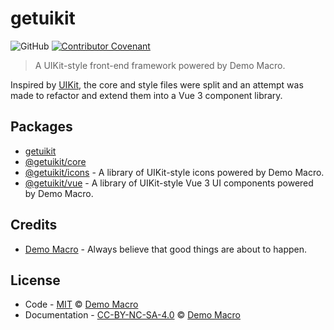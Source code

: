 # getuikit

![GitHub](https://img.shields.io/github/license/DemoMacro/getuikit)
[![Contributor Covenant](https://img.shields.io/badge/Contributor%20Covenant-2.1-4baaaa.svg)](https://www.contributor-covenant.org/version/2/1/code_of_conduct/)

> A UIKit-style front-end framework powered by Demo Macro.

Inspired by [UIKit](https://github.com/uikit/uikit), the core and style files were split and an attempt was made to refactor and extend them into a Vue 3 component library.

## Packages

- [getuikit](./packages/getuikit/README.md)
- [@getuikit/core](./packages/core/README.md)
- [@getuikit/icons](./packages/icons/README.md) - A library of UIKit-style icons powered by Demo Macro.
- [@getuikit/vue](./packages/vue-components/README.md) - A library of UIKit-style Vue 3 UI components powered by Demo Macro.

## Credits

- [Demo Macro](https://github.com/DemoMacro) - Always believe that good things are about to happen.

## License

- Code - [MIT](LICENSE) &copy; [Demo Macro](https://imst.xyz/)
- Documentation - [CC-BY-NC-SA-4.0](https://creativecommons.org/licenses/by-nc-sa/4.0/) &copy; [Demo Macro](https://imst.xyz/)

